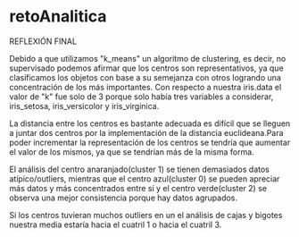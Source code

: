 # retoAnalitica

REFLEXIÓN FINAL

Debido a que utilizamos "k_means" un algoritmo de clustering, es decir, no supervisado podemos afirmar que los centros son representativos, ya que clasificamos los objetos con base a su semejanza con otros logrando una concentración de los más importantes.
Con respecto a nuestra iris.data el valor de "k" fue solo de 3 porque solo había tres variables a considerar, iris_setosa, iris_versicolor y iris_virginica.

La distancia entre los centros es bastante adecuada es difícil que se lleguen a juntar dos centros por la implementación de la distancia euclideana.Para poder incrementar la representación de los centros se tendría que aumentar el valor de los mismos, ya que se tendrían más de la misma forma.

El análisis del centro anaranjado(cluster 1) se tienen demasiados datos atípico/outliers, mientras que el centro azul(cluster 0) se pueden apreciar más datos y más concentrados entre sí y el centro verde(cluster 2) se observa una mejor consistencia porque hay datos agrupados.

Si los centros tuvieran muchos outliers en un el análisis de cajas y bigotes nuestra media estaría hacia el cuatril 1 o hacia el cuatril 3.
